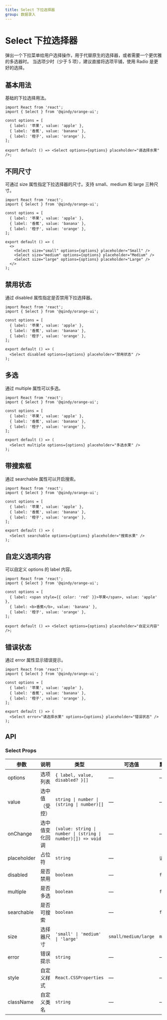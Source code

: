 ```yaml
---
title: Select 下拉选择器
group: 数据录入
---
```


# Select 下拉选择器

弹出一个下拉菜单给用户选择操作，用于代替原生的选择器，或者需要一个更优雅的多选器时。
当选项少时（少于 5 项），建议直接将选项平铺，使用 Radio 是更好的选择。

## 基本用法

基础的下拉选择用法。

```tsx
import React from 'react';
import { Select } from '@qindy/orange-ui';

const options = [
  { label: '苹果', value: 'apple' },
  { label: '香蕉', value: 'banana' },
  { label: '橙子', value: 'orange' },
];

export default () => <Select options={options} placeholder="请选择水果" />;
```

## 不同尺寸

可通过 size 属性指定下拉选择器的尺寸。支持 small、medium 和 large 三种尺寸。

```tsx
import React from 'react';
import { Select } from '@qindy/orange-ui';

const options = [
  { label: '苹果', value: 'apple' },
  { label: '香蕉', value: 'banana' },
  { label: '橙子', value: 'orange' },
];

export default () => (
  <>
    <Select size="small" options={options} placeholder="Small" />
    <Select size="medium" options={options} placeholder="Medium" />
    <Select size="large" options={options} placeholder="Large" />
  </>
);
```

## 禁用状态

通过 disabled 属性指定是否禁用下拉选择器。

```tsx
import React from 'react';
import { Select } from '@qindy/orange-ui';

const options = [
  { label: '苹果', value: 'apple' },
  { label: '香蕉', value: 'banana' },
  { label: '橙子', value: 'orange' },
];

export default () => (
  <Select disabled options={options} placeholder="禁用状态" />
);
```

## 多选

通过 multiple 属性可以多选。

```tsx
import React from 'react';
import { Select } from '@qindy/orange-ui';

const options = [
  { label: '苹果', value: 'apple' },
  { label: '香蕉', value: 'banana' },
  { label: '橙子', value: 'orange' },
];

export default () => (
  <Select multiple options={options} placeholder="多选水果" />
);
```

## 带搜索框

通过 searchable 属性可以开启搜索。

```tsx
import React from 'react';
import { Select } from '@qindy/orange-ui';

const options = [
  { label: '苹果', value: 'apple' },
  { label: '香蕉', value: 'banana' },
  { label: '橙子', value: 'orange' },
];

export default () => (
  <Select searchable options={options} placeholder="搜索水果" />
);
```

## 自定义选项内容

可以自定义 options 的 label 内容。

```tsx
import React from 'react';
import { Select } from '@qindy/orange-ui';

const options = [
  { label: <span style={{ color: 'red' }}>苹果</span>, value: 'apple' },
  { label: <b>香蕉</b>, value: 'banana' },
  { label: '橙子', value: 'orange' },
];

export default () => <Select options={options} placeholder="自定义内容" />;
```

## 错误状态

通过 error 属性显示错误提示。

```tsx
import React from 'react';
import { Select } from '@qindy/orange-ui';

const options = [
  { label: '苹果', value: 'apple' },
  { label: '香蕉', value: 'banana' },
  { label: '橙子', value: 'orange' },
];

export default () => (
  <Select error="请选择水果" options={options} placeholder="错误状态" />
);
```

## API

### Select Props

| 参数        | 说明           | 类型                                                        | 可选值               | 默认值   |
| ----------- | -------------- | ----------------------------------------------------------- | -------------------- | -------- |
| options     | 选项列表       | `{ label, value, disabled? }[]`                             | —                    | —        |
| value       | 选中值（受控） | `string \| number \| (string \| number)[]`                  | —                    | —        |
| onChange    | 选中值变化回调 | `(value: string \| number \| (string \| number)[]) => void` | —                    | —        |
| placeholder | 占位符         | `string`                                                    | —                    | `请选择` |
| disabled    | 是否禁用       | `boolean`                                                   | —                    | `false`  |
| multiple    | 是否多选       | `boolean`                                                   | —                    | `false`  |
| searchable  | 是否可搜索     | `boolean`                                                   | —                    | `false`  |
| size        | 选择器尺寸     | `'small' \| 'medium' \| 'large'`                            | `small/medium/large` | `medium` |
| error       | 错误提示       | `string`                                                    | —                    | —        |
| style       | 自定义样式     | `React.CSSProperties`                                       | —                    | —        |
| className   | 自定义类名     | `string`                                                    | —                    | —        |
